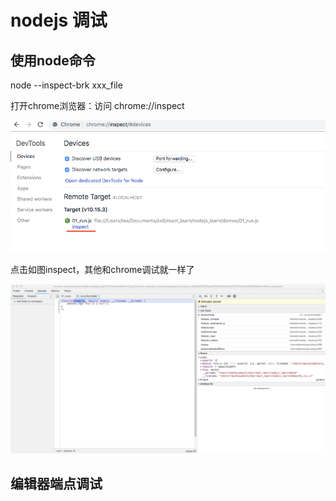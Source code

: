 # nodejs 调试

## 使用node命令
node --inspect-brk xxx_file


打开chrome浏览器：访问 chrome://inspect

![](assets/markdown-img-paste-20190325223218778.png)

点击如图inspect，其他和chrome调试就一样了

![](assets/markdown-img-paste-20190325223308889.png)


## 编辑器端点调试
